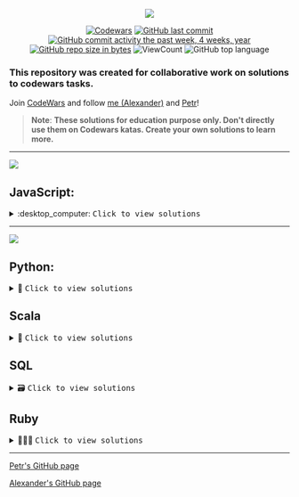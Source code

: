 <div id="badges" align="center">

![](https://w7.pngwing.com/pngs/477/603/png-transparent-codewars-button-icon.png)

[![Codewars](https://img.shields.io/badge/website-Codewars-red)](https://www.codewars.com/) 
[![GitHub last commit](https://img.shields.io/github/last-commit/QuantumFluxx/codewars_solutions.svg)](https://github.com/QuantumFluxx/codewars_solutions) 
[![GitHub commit activity the past week, 4 weeks, year](https://img.shields.io/github/commit-activity/y/QuantumFluxx/codewars_solutions.svg)](https://github.com/QuantumFluxx/codewars_solutions) 
[![GitHub repo size in bytes](https://img.shields.io/github/repo-size/QuantumFluxx/codewars_solutions.svg)](https://github.com/QuantumFluxx/codewars_solutions)
![ViewCount](https://views.whatilearened.today/views/github/QuantumFluxx/codewars_solutions.svg?cache=remove)
![GitHub top language](https://img.shields.io/github/languages/top/QuantumFluxx/codewars_solutions.svg?style=flat)

</div>

### This repository was created for collaborative work on solutions to codewars tasks.

Join [CodeWars](https://www.codewars.com/) and follow [me (Alexander)](https://www.codewars.com/users/QuantumFluxx) and [Petr](https://www.codewars.com/users/PetrMarkin)!


>**Note**:
>**These solutions for education purpose only. Don't directly use them on Codewars katas. Create your own solutions to learn more.**

--------------------

![](https://www.codewars.com/users/PetrMarkin/badges/large)
## JavaScript:

<details>
<summary>:desktop_computer: <kbd>Сlick to view solutions</kbd> </summary>

## 8 kyu katas

* [Beginner Series #1 School Paperwork](https://github.com/QuantumFluxx/codewars_solutions/blob/main/Petr(PetrMarkin)/8%20kyu%20katas/Beginner%20Series%20%231%20School%20Paperwork.md)
* [Can we divide it](https://github.com/QuantumFluxx/codewars_solutions/blob/main/Petr(PetrMarkin)/8%20kyu%20katas/Can%20we%20divide%20it.md)
* [Capitalization and Mutability](https://github.com/QuantumFluxx/codewars_solutions/blob/main/Petr(PetrMarkin)/8%20kyu%20katas/Capitalization%20and%20Mutability.md)
* [Century from year](https://github.com/QuantumFluxx/codewars_solutions/blob/main/Petr(PetrMarkin)/8%20kyu%20katas/Century%20from%20year.md)
* [Convert a Boolean to a String](https://github.com/QuantumFluxx/codewars_solutions/blob/main/Petr(PetrMarkin)/8%20kyu%20katas/Can%20we%20divide%20it.md)
* [Convert a Number to a String!](https://github.com/QuantumFluxx/codewars_solutions/blob/main/Petr(PetrMarkin)/8%20kyu%20katas/Convert%20a%20Number%20to%20a%20String!.md)
* [Convert a String to a Number!](https://github.com/QuantumFluxx/codewars_solutions/blob/main/Petr(PetrMarkin)/8%20kyu%20katas/Convert%20a%20String%20to%20a%20Number!.md)
* [Convert number to reversed array of digits](https://github.com/QuantumFluxx/codewars_solutions/blob/main/Petr(PetrMarkin)/8%20kyu%20katas/Convert%20number%20to%20reversed%20array%20of%20digits.md)
* [Convert to Binary](https://github.com/QuantumFluxx/codewars_solutions/blob/main/Petr(PetrMarkin)/8%20kyu%20katas/Convert%20to%20Binary.md)
* [Counting sheep](https://github.com/QuantumFluxx/codewars_solutions/blob/main/Petr(PetrMarkin)/8%20kyu%20katas/Counting%20sheep.md)
* [DNA to RNA Conversion](https://github.com/QuantumFluxx/codewars_solutions/blob/main/Petr(PetrMarkin)/8%20kyu%20katas/DNA%20to%20RNA%20Conversion.md)
* [Even or Odd](https://github.com/QuantumFluxx/codewars_solutions/blob/main/Petr(PetrMarkin)/8%20kyu%20katas/Even%20or%20Odd.md)
* [Fake Binary](https://github.com/QuantumFluxx/codewars_solutions/blob/main/Petr(PetrMarkin)/8%20kyu%20katas/Fake%20Binary.md)
* [Function 1 - hello world](https://github.com/QuantumFluxx/codewars_solutions/blob/main/Petr(PetrMarkin)/8%20kyu%20katas/Function%201%20-%20hello%20world.md)
* [Grasshopper - Summation](https://github.com/QuantumFluxx/codewars_solutions/blob/main/Petr(PetrMarkin)/8%20kyu%20katas/Grasshopper%20-%20Summation.md)
* [Hex to Decimal](https://github.com/QuantumFluxx/codewars_solutions/blob/main/Petr(PetrMarkin)/8%20kyu%20katas/Hex%20to%20Decimal.md)
* [Merge two sorted arrays into one](https://github.com/QuantumFluxx/codewars_solutions/blob/main/Petr(PetrMarkin)/8%20kyu%20katas/Merge%20two%20sorted%20arrays%20into%20one.md)
* [Multiply](https://github.com/QuantumFluxx/codewars_solutions/blob/main/Petr(PetrMarkin)/8%20kyu%20katas/Multiply.md)
* [Opposite number](https://github.com/QuantumFluxx/codewars_solutions/blob/main/Petr(PetrMarkin)/8%20kyu%20katas/Opposite%20number.md)
* [Remove First and Last Character](https://github.com/QuantumFluxx/codewars_solutions/blob/main/Petr(PetrMarkin)/8%20kyu%20katas/Remove%20First%20and%20Last%20Character.md)
* [Remove String Spaces](https://github.com/QuantumFluxx/codewars_solutions/blob/main/Petr(PetrMarkin)/8%20kyu%20katas/Remove%20String%20Spaces.md)
* [Reversed sequence](https://github.com/QuantumFluxx/codewars_solutions/blob/main/Petr(PetrMarkin)/8%20kyu%20katas/Reversed%20sequence.md)
* [Returning Strings](https://github.com/QuantumFluxx/codewars_solutions/blob/main/Petr(PetrMarkin)/8%20kyu%20katas/Returning%20Strings.md)
* [Simple multiplication](https://github.com/QuantumFluxx/codewars_solutions/blob/main/Petr(PetrMarkin)/8%20kyu%20katas/Simple%20multiplication.md)  
* [String repeat](https://github.com/QuantumFluxx/codewars_solutions/blob/main/Petr(PetrMarkin)/8%20kyu%20katas/String%20repeat.md)
* [Student's Final Grade](https://github.com/QuantumFluxx/codewars_solutions/blob/main/Petr(PetrMarkin)/8%20kyu%20katas/Student's%20Final%20Grade.md)
* [Sum of positive](https://github.com/QuantumFluxx/codewars_solutions/blob/main/Petr(PetrMarkin)/8%20kyu%20katas/Sum%20of%20positive.md)
* [Switch it Up!](https://github.com/QuantumFluxx/codewars_solutions/blob/main/Petr(PetrMarkin)/8%20kyu%20katas/Switch%20it%20Up!.md)
* [Take an Arrow to the knee, Functionally](https://github.com/QuantumFluxx/codewars_solutions/blob/main/Petr(PetrMarkin)/8%20kyu%20katas/Take%20an%20Arrow%20to%20the%20knee%2C%20Functionally.md)
* [Thinkful - Logic Drills Traffic light](https://github.com/QuantumFluxx/codewars_solutions/blob/main/Petr(PetrMarkin)/8%20kyu%20katas/Thinkful%20-%20Logic%20Drills%20Traffic%20light.md)
* [Third Angle of a Triangle](https://github.com/QuantumFluxx/codewars_solutions/blob/main/Petr(PetrMarkin)/8%20kyu%20katas/Third%20Angle%20of%20a%20Triangle.md)
* [Transportation on vacation](https://github.com/QuantumFluxx/codewars_solutions/blob/main/Petr(PetrMarkin)/8%20kyu%20katas/Transportation%20on%20vacation.md)
* [Type of sum](https://github.com/QuantumFluxx/codewars_solutions/blob/main/Petr(PetrMarkin)/8%20kyu%20katas/Type%20of%20sum.md)
* [Will you make it](https://github.com/QuantumFluxx/codewars_solutions/blob/main/Petr(PetrMarkin)/8%20kyu%20katas/Will%20you%20make%20it.md)
* [You Can't Code Under Pressure #1](https://github.com/QuantumFluxx/codewars_solutions/blob/main/Petr(PetrMarkin)/8%20kyu%20katas/You%20Can't%20Code%20Under%20Pressure%20%231.md)
* [You only need one - Beginner](https://github.com/QuantumFluxx/codewars_solutions/blob/main/Petr(PetrMarkin)/8%20kyu%20katas/You%20only%20need%20one%20-%20Beginner.md) 
  
## 7 kyu katas
  
* [16+18=214](https://github.com/QuantumFluxx/codewars_solutions/blob/main/Petr(PetrMarkin)/7%20kyu%20katas/16%2B18%3D214.md)
* [Add property to every object in array](https://github.com/QuantumFluxx/codewars_solutions/blob/main/Petr(PetrMarkin)/7%20kyu%20katas/Add%20property%20to%20every%20object%20in%20array.md)
* [Binary Addition](https://github.com/QuantumFluxx/codewars_solutions/blob/main/Petr(PetrMarkin)/7%20kyu%20katas/Binary%20Addition.md)
* [Colour Association](https://github.com/QuantumFluxx/codewars_solutions/blob/main/Petr(PetrMarkin)/7%20kyu%20katas/Colour%20Association.md)
* [Combine objects](https://github.com/QuantumFluxx/codewars_solutions/blob/main/Petr(PetrMarkin)/7%20kyu%20katas/Combine%20objects.md)
* [Count strings in objects](https://github.com/QuantumFluxx/codewars_solutions/blob/main/Petr(PetrMarkin)/7%20kyu%20katas/Count%20strings%20in%20objects.md)
* [Count the Digit](https://github.com/QuantumFluxx/codewars_solutions/blob/main/Petr(PetrMarkin)/7%20kyu%20katas/Count%20the%20Digit.md)
* [Disemvowel Trolls](https://github.com/QuantumFluxx/codewars_solutions/blob/main/Petr(PetrMarkin)/7%20kyu%20katas/Disemvowel%20Trolls.md)
* [Find the missing element between two arrays](https://github.com/QuantumFluxx/codewars_solutions/blob/main/Petr(PetrMarkin)/7%20kyu%20katas/Find%20the%20missing%20element%20between%20two%20arrays.md)
* [Find the next perfect square!](https://github.com/QuantumFluxx/codewars_solutions/blob/main/Petr(PetrMarkin)/7%20kyu%20katas/Find%20the%20next%20perfect%20square!.md)
* [Get decimal part of the given number](https://github.com/QuantumFluxx/codewars_solutions/blob/main/Petr(PetrMarkin)/7%20kyu%20katas/Get%20decimal%20part%20of%20the%20given%20number.md)
* [Is this a triangle](https://github.com/QuantumFluxx/codewars_solutions/blob/main/Petr(PetrMarkin)/7%20kyu%20katas/Is%20this%20a%20triangle.md)
* [Largest Square Inside A Circle](https://github.com/QuantumFluxx/codewars_solutions/blob/main/Petr(PetrMarkin)/7%20kyu%20katas/Largest%20Square%20Inside%20A%20Circle.md)
* [Maximum Triplet Sum (Array Series #7)](https://github.com/QuantumFluxx/codewars_solutions/blob/main/Petr(PetrMarkin)/7%20kyu%20katas/Maximum%20Triplet%20Sum%20(Array%20Series%20%237).md)
* [Nickname Generator](https://github.com/QuantumFluxx/codewars_solutions/blob/main/Petr(PetrMarkin)/7%20kyu%20katas/Nickname%20Generator.md)
* [Number of Decimal Digits](https://github.com/QuantumFluxx/codewars_solutions/blob/main/Petr(PetrMarkin)/7%20kyu%20katas/Number%20of%20Decimal%20Digits.md)
* [Odd-Even String Sort](https://github.com/QuantumFluxx/codewars_solutions/blob/main/Petr(PetrMarkin)/7%20kyu%20katas/Odd-Even%20String%20Sort.md)
* [Ones and Zeros](https://github.com/QuantumFluxx/codewars_solutions/blob/main/Petr(PetrMarkin)/7%20kyu%20katas/Ones%20and%20Zeros.md)
* [Perimeter sequence](https://github.com/QuantumFluxx/codewars_solutions/blob/main/Petr(PetrMarkin)/7%20kyu%20katas/Perimeter%20sequence.md)
* [Power of two](https://github.com/QuantumFluxx/codewars_solutions/blob/main/Petr(PetrMarkin)/7%20kyu%20katas/Power%20of%20two.md)
* [Shortest Word](https://github.com/QuantumFluxx/codewars_solutions/blob/main/Petr(PetrMarkin)/7%20kyu%20katas/Shortest%20Word.md)
* [Square Every Digit](https://github.com/QuantumFluxx/codewars_solutions/blob/main/Petr(PetrMarkin)/7%20kyu%20katas/Square%20Every%20Digit.md)
* [String Reordering](https://github.com/QuantumFluxx/codewars_solutions/blob/main/Petr(PetrMarkin)/7%20kyu%20katas/String%20Reordering.md)
* [String ends with](https://github.com/QuantumFluxx/codewars_solutions/blob/main/Petr(PetrMarkin)/7%20kyu%20katas/String%20ends%20with.md)
* [Sum of the first nth term of Series](https://github.com/QuantumFluxx/codewars_solutions/blob/main/Petr(PetrMarkin)/7%20kyu%20katas/Sum%20of%20the%20first%20nth%20term%20of%20Series.md)
* [Sum with Arrows](https://github.com/QuantumFluxx/codewars_solutions/blob/main/Petr(PetrMarkin)/7%20kyu%20katas/Sum%20with%20Arrows.md)
* [Unpacking Arguments](https://github.com/QuantumFluxx/codewars_solutions/blob/main/Petr(PetrMarkin)/7%20kyu%20katas/Unpacking%20Arguments.md)
* [Vowel Count](https://github.com/QuantumFluxx/codewars_solutions/blob/main/Petr(PetrMarkin)/7%20kyu%20katas/Vowel%20Count.md)
* [Vowel one](https://github.com/QuantumFluxx/codewars_solutions/blob/main/Petr(PetrMarkin)/7%20kyu%20katas/Vowel%20one.md)
* [Who is the killer](https://github.com/QuantumFluxx/codewars_solutions/blob/main/Petr(PetrMarkin)/7%20kyu%20katas/Who%20is%20the%20killer.md)
* [Whose bicycle](https://github.com/QuantumFluxx/codewars_solutions/blob/main/Petr(PetrMarkin)/7%20kyu%20katas/Whose%20bicycle.md)
* [You're a square!](https://github.com/QuantumFluxx/codewars_solutions/blob/main/Petr(PetrMarkin)/7%20kyu%20katas/You're%20a%20square!.md) 
  
## 6 kyu katas
  
* [Base Conversion](https://github.com/QuantumFluxx/codewars_solutions/blob/main/Petr(PetrMarkin)/6%20kyu%20katas/Base%20Conversion.md)
* [Bingo Card](https://github.com/QuantumFluxx/codewars_solutions/blob/main/Petr(PetrMarkin)/6%20kyu%20katas/Bingo%20Card.md)
* [Bit Counting](https://github.com/QuantumFluxx/codewars_solutions/blob/main/Petr(PetrMarkin)/6%20kyu%20katas/Bit%20Counting.md)
* [Break camelCase](https://github.com/QuantumFluxx/codewars_solutions/blob/main/Petr(PetrMarkin)/6%20kyu%20katas/Break%20camelCase.md)
* [Clocky Mc Clock-Face](https://github.com/QuantumFluxx/codewars_solutions/blob/main/Petr(PetrMarkin)/6%20kyu%20katas/Clocky%20Mc%20Clock-Face.md)
* [Data Reverse](https://github.com/QuantumFluxx/codewars_solutions/blob/main/Petr(PetrMarkin)/6%20kyu%20katas/Data%20Reverse.md)
* [Detect Pangram](https://github.com/QuantumFluxx/codewars_solutions/blob/main/Petr(PetrMarkin)/6%20kyu%20katas/Detect%20Pangram.md)
* [Is a number prime](https://github.com/QuantumFluxx/codewars_solutions/blob/main/Petr(PetrMarkin)/6%20kyu%20katas/Is%20a%20number%20prime.md)
* [Lottery Ticket](https://github.com/QuantumFluxx/codewars_solutions/blob/main/Petr(PetrMarkin)/6%20kyu%20katas/Lottery%20Ticket.md)
* [Unique In Order](https://github.com/QuantumFluxx/codewars_solutions/blob/main/Petr(PetrMarkin)/6%20kyu%20katas/Unique%20In%20Order.md)
* [Break camelCase](https://github.com/QuantumFluxx/codewars_solutions/blob/main/Petr(PetrMarkin)/6%20kyu%20katas/Break%20camelCase.md)
* [WeIrD StRiNg CaSe](https://github.com/QuantumFluxx/codewars_solutions/blob/main/Petr(PetrMarkin)/6%20kyu%20katas/WeIrD%20StRiNg%20CaSe.md)
* [Who likes it](https://github.com/QuantumFluxx/codewars_solutions/blob/main/Petr(PetrMarkin)/6%20kyu%20katas/Who%20likes%20it.md)
* [Your order, please](https://github.com/QuantumFluxx/codewars_solutions/blob/main/Petr(PetrMarkin)/6%20kyu%20katas/Your%20order%2C%20please.md)
  
## 5 kyu katas
  
* [RGB To Hex Conversion](https://github.com/QuantumFluxx/codewars_solutions/blob/main/Petr(PetrMarkin)/5%20kyu%20katas/RGB%20To%20Hex%20Conversion.md)  
  
</details>

------------

![](https://www.codewars.com/users/QuantumFluxx/badges/large)
## Python:

<details>
<summary>🐍 <kbd>Сlick to view solutions</kbd> </summary>

## 8 kyu katas

* [A Needle in the Haystack](https://github.com/QuantumFluxx/codewars_solutions/blob/main/Alexander%20(QuantumFluxx)/Python/8%20kyu%20katas/A%20Needle%20in%20the%20Haystack%20python.py)
* [Abbreviate a Two Word Name](https://github.com/QuantumFluxx/codewars_solutions/blob/main/Alexander%20(QuantumFluxx)/Python/8%20kyu%20katas/Abbreviate%20a%20Two%20Word%20Name%20python.py)
* [Add Length](https://github.com/QuantumFluxx/codewars_solutions/blob/main/Alexander%20(QuantumFluxx)/Python/8%20kyu%20katas/Add%20Length%20python.py)
* [Area or Perimeter](https://github.com/QuantumFluxx/codewars_solutions/blob/main/Alexander%20(QuantumFluxx)/Python/8%20kyu%20katas/Area%20or%20Perimeter%20python.py)
* [Array plus array](https://github.com/QuantumFluxx/codewars_solutions/blob/main/Alexander%20(QuantumFluxx)/Python/8%20kyu%20katas/Array%20plus%20array%20python.py) 
* [Basic Mathematical Operations](https://github.com/QuantumFluxx/codewars_solutions/blob/main/Alexander%20(QuantumFluxx)/Python/8%20kyu%20katas/Basic%20Mathematical%20Operations%20python.py)
* [Basic Training: Add item to an Array](https://github.com/QuantumFluxx/codewars_solutions/blob/main/Alexander%20(QuantumFluxx)/Python/8%20kyu%20katas/Basic%20Training%20Add%20item%20to%20an%20Array%20python.py)
* [Basic variable assignment](https://github.com/QuantumFluxx/codewars_solutions/blob/main/Alexander%20(QuantumFluxx)/Python/8%20kyu%20katas/Basic%20variable%20assignment%20python.py)
* [Beginner - Lost Without a Map](https://github.com/QuantumFluxx/codewars_solutions/blob/main/Alexander%20(QuantumFluxx)/Python/8%20kyu%20katas/Beginner%20-%20Lost%20Without%20a%20Map%20python.py)
* [Beginner - Reduce but Grow](https://github.com/QuantumFluxx/codewars_solutions/blob/main/Alexander%20(QuantumFluxx)/Python/8%20kyu%20katas/Beginner%20-%20Reduce%20but%20Grow%20python.py)
* [Beginner Series #1 School Paperwork](https://github.com/QuantumFluxx/codewars_solutions/blob/main/Alexander%20(QuantumFluxx)/Python/8%20kyu%20katas/Beginner%20Series%20%231%20School%20Paperwork.py)
* [Beginner Series #2 Clock](https://github.com/QuantumFluxx/codewars_solutions/blob/main/Alexander%20(QuantumFluxx)/Python/8%20kyu%20katas/Beginner%20Series%20%232%20Clock.py)
* [Beginner Series #4 Cockroach](https://github.com/QuantumFluxx/codewars_solutions/blob/main/Alexander%20(QuantumFluxx)/Python/8%20kyu%20katas/Beginner%20Series%20%234%20Cockroach%20python.py)
* [Calculate average](https://github.com/QuantumFluxx/codewars_solutions/blob/main/Alexander%20(QuantumFluxx)/Python/8%20kyu%20katas/Calculate%20average%20python.py)
* [Can we divide it?](https://github.com/QuantumFluxx/codewars_solutions/blob/main/Alexander%20(QuantumFluxx)/Python/8%20kyu%20katas/Can%20we%20divide%20it%20python.py)
* [Capitalization and Mutability](https://github.com/QuantumFluxx/codewars_solutions/blob/main/Alexander%20(QuantumFluxx)/Python/8%20kyu%20katas/Capitalization%20and%20Mutability%20python.py)
* [Cat years, Dog years](https://github.com/QuantumFluxx/codewars_solutions/blob/main/Alexander%20(QuantumFluxx)/Python/8%20kyu%20katas/Cat%20years%2C%20Dog%20years%20python.py)
* [Century From Year](https://github.com/QuantumFluxx/codewars_solutions/blob/main/Alexander%20(QuantumFluxx)/Python/8%20kyu%20katas/Century%20From%20Year%20python.py)
* [Chuck Norris VII - True or False (Beginner)](https://github.com/QuantumFluxx/codewars_solutions/blob/main/Alexander%20(QuantumFluxx)/Python/8%20kyu%20katas/Chuck%20Norris%20VII%20-%20True%20or%20False%20(Beginner).py)
* [Closest elevator](https://github.com/QuantumFluxx/codewars_solutions/blob/main/Alexander%20(QuantumFluxx)/Python/8%20kyu%20katas/Closest%20elevator.py)
* [Contamination #1 -String-](https://github.com/QuantumFluxx/codewars_solutions/blob/main/Alexander%20(QuantumFluxx)/Python/8%20kyu%20katas/Contamination%20%231%20-String-%20python.py)
* [Convert a Boolean to a String](https://github.com/QuantumFluxx/codewars_solutions/blob/main/Alexander%20(QuantumFluxx)/Python/8%20kyu%20katas/Convert%20a%20Boolean%20to%20a%20String%20python.py)
* [Convert a Number to a String!](https://github.com/QuantumFluxx/codewars_solutions/blob/main/Alexander%20(QuantumFluxx)/Python/8%20kyu%20katas/Convert%20a%20Number%20to%20a%20String!%20python.py)
* [Convert a String to a Number!](https://github.com/QuantumFluxx/codewars_solutions/blob/main/Alexander%20(QuantumFluxx)/Python/8%20kyu%20katas/Convert%20a%20String%20to%20a%20Number!%20python.py)
* [Convert boolean values to strings 'Yes' or 'No'](https://github.com/QuantumFluxx/codewars_solutions/blob/main/Alexander%20(QuantumFluxx)/Python/8%20kyu%20katas/Convert%20boolean%20values%20to%20strings%20'Yes'%20or%20'No'.py)
* [Convert number to reversed array of digits](https://github.com/QuantumFluxx/codewars_solutions/blob/main/Alexander%20(QuantumFluxx)/Python/8%20kyu%20katas/Convert%20number%20to%20reversed%20array%20of%20digits%20python.py)
* [Convert to Binary](https://github.com/QuantumFluxx/codewars_solutions/blob/main/Alexander%20(QuantumFluxx)/Python/8%20kyu%20katas/Convert%20to%20Binary.py)
* [Count by X](https://github.com/QuantumFluxx/codewars_solutions/blob/main/Alexander%20(QuantumFluxx)/Python/8%20kyu%20katas/Count%20by%20X%20python.py)
* [Counting sheep...](https://github.com/QuantumFluxx/codewars_solutions/blob/main/Alexander%20(QuantumFluxx)/Python/8%20kyu%20katas/Counting%20sheep...python.py)
* [DNA to RNA Conversion](https://github.com/QuantumFluxx/codewars_solutions/blob/main/Alexander%20(QuantumFluxx)/Python/8%20kyu%20katas/DNA%20to%20RNA%20Conversion%20python.py)
* [Difference of Volumes of Cuboids](https://github.com/QuantumFluxx/codewars_solutions/blob/main/Alexander%20(QuantumFluxx)/Python/8%20kyu%20katas/Difference%20of%20Volumes%20of%20Cuboids%20python.py)
* [Do I get a bonus?](https://github.com/QuantumFluxx/codewars_solutions/blob/main/Alexander%20(QuantumFluxx)/Python/8%20kyu%20katas/Do%20I%20get%20a%20bonus.py)
* [Double Char](https://github.com/QuantumFluxx/codewars_solutions/blob/main/Alexander%20(QuantumFluxx)/Python/8%20kyu%20katas/Double%20Char%20python.py)
* [Drink about](https://github.com/QuantumFluxx/codewars_solutions/blob/main/Alexander%20(QuantumFluxx)/Python/8%20kyu%20katas/Drink%20about%20python.py)
* [Even or Odd](https://github.com/QuantumFluxx/codewars_solutions/blob/main/Alexander%20(QuantumFluxx)/Python/8%20kyu%20katas/Even%20or%20Odd%20python.py)
* [Exclusive or (xor) Logical Operator](https://github.com/QuantumFluxx/codewars_solutions/blob/main/Alexander%20(QuantumFluxx)/Python/8%20kyu%20katas/Exclusive%20or%20(xor)%20Logical%20Operator%20python.py)
* [FIXME: Replace all dots](https://github.com/QuantumFluxx/codewars_solutions/blob/main/Alexander%20(QuantumFluxx)/Python/8%20kyu%20katas/FIXME%20Replace%20all%20dots%20python.py)
* [Filling an array (part 1)](https://github.com/QuantumFluxx/codewars_solutions/blob/main/Alexander%20(QuantumFluxx)/Python/8%20kyu%20katas/Filling%20an%20array%20(part%201).py)
* [Find Maximum and Minimum Values of a List](https://github.com/QuantumFluxx/codewars_solutions/blob/main/Alexander%20(QuantumFluxx)/Python/8%20kyu%20katas/Find%20Maximum%20and%20Minimum%20Values%20of%20a%20List%20python.py)
* [Find Multiples of a Number](https://github.com/QuantumFluxx/codewars_solutions/blob/main/Alexander%20(QuantumFluxx)/Python/8%20kyu%20katas/Find%20Multiples%20of%20a%20Number%20python.py)
* [Find the Difference in Age between Oldest and Youngest Family Members](https://github.com/QuantumFluxx/codewars_solutions/blob/main/Alexander%20(QuantumFluxx)/Python/8%20kyu%20katas/Find%20the%20Difference%20in%20Age%20between%20Oldest%20and%20Youngest%20Family%20Members%20python.py)
* [Find the smallest integer in the array](https://github.com/QuantumFluxx/codewars_solutions/blob/main/Alexander%20(QuantumFluxx)/Python/8%20kyu%20katas/Find%20the%20smallest%20integer%20in%20the%20array%20python.py)
* [Fix your code before the garden dies!](https://github.com/QuantumFluxx/codewars_solutions/blob/main/Alexander%20(QuantumFluxx)/Python/8%20kyu%20katas/Fix%20your%20code%20before%20the%20garden%20dies!%20python.py)
* [Function 1 - hello world](https://github.com/QuantumFluxx/codewars_solutions/blob/main/Alexander%20(QuantumFluxx)/Python/8%20kyu%20katas/Function%201%20-%20hello%20world%20python.py)
* [Function 2 - squaring an argument](https://github.com/QuantumFluxx/codewars_solutions/blob/main/Alexander%20(QuantumFluxx)/Python/8%20kyu%20katas/Function%202%20-%20squaring%20an%20argument%20python.py)
* [Function 3 - multiplying two numbers](https://github.com/QuantumFluxx/codewars_solutions/blob/main/Alexander%20(QuantumFluxx)/Python/8%20kyu%20katas/Function%203%20-%20multiplying%20two%20numbers%20python.py)
* [Generate range of integers](https://github.com/QuantumFluxx/codewars_solutions/blob/main/Alexander%20(QuantumFluxx)/Python/8%20kyu%20katas/Generate%20range%20of%20integers%20python.py)
* [Get the mean of an array](https://github.com/QuantumFluxx/codewars_solutions/blob/main/Alexander%20(QuantumFluxx)/Python/8%20kyu%20katas/Get%20the%20mean%20of%20an%20array%20python.py)
* [Grasshopper - Basic Function Fixer](https://github.com/QuantumFluxx/codewars_solutions/blob/main/Alexander%20(QuantumFluxx)/Python/8%20kyu%20katas/Grasshopper%20-%20Basic%20Function%20Fixer%20python.py)
* [Grasshopper - Check for factor](https://github.com/QuantumFluxx/codewars_solutions/blob/main/Alexander%20(QuantumFluxx)/Python/8%20kyu%20katas/Grasshopper%20-%20Check%20for%20factor%20python.py)
* [Grasshopper - Combine strings](https://github.com/QuantumFluxx/codewars_solutions/blob/main/Alexander%20(QuantumFluxx)/Python/8%20kyu%20katas/Grasshopper%20-%20Combine%20strings%20python.py)
* [Grasshopper - Debug sayHello](https://github.com/QuantumFluxx/codewars_solutions/blob/main/Alexander%20(QuantumFluxx)/Python/8%20kyu%20katas/Grasshopper%20-%20Debug%20sayHello%20python.py)
* [Grasshopper - Function syntax debugging](https://github.com/QuantumFluxx/codewars_solutions/blob/main/Alexander%20(QuantumFluxx)/Python/8%20kyu%20katas/Grasshopper%20-%20Function%20syntax%20debugging%20python.py)
* [Grasshopper - Grade book](https://github.com/QuantumFluxx/codewars_solutions/blob/main/Alexander%20(QuantumFluxx)/Python/8%20kyu%20katas/Grasshopper%20-%20Grade%20book%20python.py)
* [Grasshopper - If/else syntax debug](https://github.com/QuantumFluxx/codewars_solutions/blob/main/Alexander%20(QuantumFluxx)/Python/8%20kyu%20katas/Grasshopper%20-%20If%20else%20syntax%20debug%20python.py)
* [Grasshopper - Messi Goals](https://github.com/QuantumFluxx/codewars_solutions/blob/main/Alexander%20(QuantumFluxx)/Python/8%20kyu%20katas/Grasshopper%20-%20Messi%20Goals.py)
* [Grasshopper - Messi goals function](https://github.com/QuantumFluxx/codewars_solutions/blob/main/Alexander%20(QuantumFluxx)/Python/8%20kyu%20katas/Grasshopper%20-%20Messi%20goals%20function%20python.py)
* [Grasshopper - Personalized Message](https://github.com/QuantumFluxx/codewars_solutions/blob/main/Alexander%20(QuantumFluxx)/Python/8%20kyu%20katas/Grasshopper%20-%20Personalized%20Message%20python.py)
* [Grasshopper - Summation](https://github.com/QuantumFluxx/codewars_solutions/blob/main/Alexander%20(QuantumFluxx)/Python/8%20kyu%20katas/Grasshopper%20-%20Summation%20python.py)
* [Grasshopper - Terminal game combat function](https://github.com/QuantumFluxx/codewars_solutions/blob/main/Alexander%20(QuantumFluxx)/Python/8%20kyu%20katas/Grasshopper%20-%20Terminal%20game%20combat%20function%20python.py)
* [Grasshopper - Terminal game move function](https://github.com/QuantumFluxx/codewars_solutions/blob/main/Alexander%20(QuantumFluxx)/Python/8%20kyu%20katas/Grasshopper%20-%20Terminal%20game%20move%20function%20python.py)
* [Grasshopper - Variable Assignment Debug](https://github.com/QuantumFluxx/codewars_solutions/blob/main/Alexander%20(QuantumFluxx)/Python/8%20kyu%20katas/Grasshopper%20-%20Variable%20Assignment%20Debug%20python.py)
* [Gravity Flip](https://github.com/QuantumFluxx/codewars_solutions/blob/main/Alexander%20(QuantumFluxx)/Python/8%20kyu%20katas/Gravity%20Flip.py)
* [Hello, Name or World!](https://github.com/QuantumFluxx/codewars_solutions/blob/main/Alexander%20(QuantumFluxx)/Python/8%20kyu%20katas/Hello%2C%20Name%20or%20World!%20python.py)
* [How good are you really?](https://github.com/QuantumFluxx/codewars_solutions/blob/main/Alexander%20(QuantumFluxx)/Python/8%20kyu%20katas/How%20good%20are%20you%20really%20python.py)
* [Invert values](https://github.com/QuantumFluxx/codewars_solutions/blob/main/Alexander%20(QuantumFluxx)/Python/8%20kyu%20katas/Invert%20values%20python.py)
* [Is he gonna survive?](https://github.com/QuantumFluxx/codewars_solutions/blob/main/Alexander%20(QuantumFluxx)/Python/8%20kyu%20katas/Is%20he%20gonna%20survive%20python.py)
* [Is it a palindrom?](https://github.com/QuantumFluxx/codewars_solutions/blob/main/Alexander%20(QuantumFluxx)/Python/8%20kyu%20katas/Is%20it%20a%20palindrome%20python.py)
* [Is it even?](https://github.com/QuantumFluxx/codewars_solutions/blob/main/Alexander%20(QuantumFluxx)/Python/8%20kyu%20katas/Is%20it%20even%20python.py)
* [Is n divisible by x and y?](https://github.com/QuantumFluxx/codewars_solutions/blob/main/Alexander%20(QuantumFluxx)/Python/8%20kyu%20katas/Is%20n%20divisible%20by%20x%20and%20y%20python.py)
* [Is this my tail?](https://github.com/QuantumFluxx/codewars_solutions/blob/main/Alexander%20(QuantumFluxx)/Python/8%20kyu%20katas/Is%20this%20my%20tail%20python.py)
* [Jenny's secret message](https://github.com/QuantumFluxx/codewars_solutions/blob/main/Alexander%20(QuantumFluxx)/Python/8%20kyu%20katas/Jenny's%20secret%20message%20python.py)
* [L1: Set Alarm](https://github.com/QuantumFluxx/codewars_solutions/blob/main/Alexander%20(QuantumFluxx)/Python/8%20kyu%20katas/L1%20Set%20Alarm%20copies.py)
* [MakeUpperCase](https://github.com/QuantumFluxx/codewars_solutions/blob/main/Alexander%20(QuantumFluxx)/Python/8%20kyu%20katas/MakeUpperCase%20python.py)
* [Man in the west](https://github.com/QuantumFluxx/codewars_solutions/blob/main/Alexander%20(QuantumFluxx)/Python/8%20kyu%20katas/Man%20in%20the%20west.py)
* [Merge two sorted arrays into one](https://github.com/QuantumFluxx/codewars_solutions/blob/main/Alexander%20(QuantumFluxx)/Python/8%20kyu%20katas/Merge%20two%20sorted%20arrays%20into%20one%20python.py)
* [Multiply the number](https://github.com/QuantumFluxx/codewars_solutions/blob/main/Alexander%20(QuantumFluxx)/Python/8%20kyu%20katas/Multiply%20the%20number%20python.py)
* [Multiply](https://github.com/QuantumFluxx/codewars_solutions/blob/main/Alexander%20(QuantumFluxx)/Python/8%20kyu%20katas/Multiply%20python.py)
* [My head is at the wrong end!](https://github.com/QuantumFluxx/codewars_solutions/blob/main/Alexander%20(QuantumFluxx)/Python/8%20kyu%20katas/My%20head%20is%20at%20the%20wrong%20end!%20python.py)
* [Name Shuffler](https://github.com/QuantumFluxx/codewars_solutions/blob/main/Alexander%20(QuantumFluxx)/Python/8%20kyu%20katas/Name%20Shuffler%20python.py)
* [Name on billboard](https://github.com/QuantumFluxx/codewars_solutions/blob/main/Alexander%20(QuantumFluxx)/Python/8%20kyu%20katas/Name%20on%20billboard%20python.py)
* [Online RPG player to qualifying stage](https://github.com/QuantumFluxx/codewars_solutions/blob/main/Alexander%20(QuantumFluxx)/Python/8%20kyu%20katas/Online%20RPG%20player%20to%20qualifying%20stage%20python.py)
* [Opposite number](https://github.com/QuantumFluxx/codewars_solutions/blob/main/Alexander%20(QuantumFluxx)/Python/8%20kyu%20katas/Opposite%20number%20python.py)
* [Palindrome Strings](https://github.com/QuantumFluxx/codewars_solutions/blob/main/Alexander%20(QuantumFluxx)/Python/8%20kyu%20katas/Palindrome%20Strings%20python.py)
* [Pythagorean Triple](https://github.com/QuantumFluxx/codewars_solutions/blob/main/Alexander%20(QuantumFluxx)/Python/8%20kyu%20katas/Pythagorean%20Triple.py)
* [Quarter of the year](https://github.com/QuantumFluxx/codewars_solutions/blob/main/Alexander%20(QuantumFluxx)/Python/8%20kyu%20katas/Quarter%20of%20the%20year%20python.py)
* [Regexp Basics - is it a digit?](https://github.com/QuantumFluxx/codewars_solutions/blob/main/Alexander%20(QuantumFluxx)/Python/8%20kyu%20katas/Regexp%20Basics%20-%20is%20it%20a%20digit%20python.py)
* [Remove First and Last Character](https://github.com/QuantumFluxx/codewars_solutions/blob/main/Alexander%20(QuantumFluxx)/Python/8%20kyu%20katas/Remove%20First%20and%20Last%20Character%20python.py)
* [Remove String Spaces](https://github.com/QuantumFluxx/codewars_solutions/blob/main/Alexander%20(QuantumFluxx)/Python/8%20kyu%20katas/Remove%20String%20Spaces%20python.py)
* [Return Negative](https://github.com/QuantumFluxx/codewars_solutions/blob/main/Alexander%20(QuantumFluxx)/Python/8%20kyu%20katas/Return%20Negative%20python.py)
* [Return the day](https://github.com/QuantumFluxx/codewars_solutions/blob/main/Alexander%20(QuantumFluxx)/Python/8%20kyu%20katas/Return%20the%20day.py)
* [Return to Sanity](https://github.com/QuantumFluxx/codewars_solutions/blob/main/Alexander%20(QuantumFluxx)/Python/8%20kyu%20katas/Return%20to%20Sanity%20python.py)
* [Returning Strings](https://github.com/QuantumFluxx/codewars_solutions/blob/main/Alexander%20(QuantumFluxx)/Python/8%20kyu%20katas/Returning%20Strings%20python.py)
* [Reverse List Order](https://github.com/QuantumFluxx/codewars_solutions/blob/main/Alexander%20(QuantumFluxx)/Python/8%20kyu%20katas/Reverse%20List%20Order%20python.py)
* [Reversed Strings](https://github.com/QuantumFluxx/codewars_solutions/blob/main/Alexander%20(QuantumFluxx)/Python/8%20kyu%20katas/Reversed%20Strings%20python.py)
* [Reversed Words](https://github.com/QuantumFluxx/codewars_solutions/blob/main/Alexander%20(QuantumFluxx)/Python/8%20kyu%20katas/Reversed%20Words%20python.py)
* [Reversed sequence](https://github.com/QuantumFluxx/codewars_solutions/blob/main/Alexander%20(QuantumFluxx)/Python/8%20kyu%20katas/Reversed%20sequence%20python.py)
* [Short Long Short](https://github.com/QuantumFluxx/codewars_solutions/blob/main/Alexander%20(QuantumFluxx)/Python/8%20kyu%20katas/Short%20Long%20Short%20python.py)
* [Simple multiplication](https://github.com/QuantumFluxx/codewars_solutions/blob/main/Alexander%20(QuantumFluxx)/Python/8%20kyu%20katas/Simple%20multiplication%20python.py)
* [Simple validation of a username with regex](https://github.com/QuantumFluxx/codewars_solutions/blob/main/Alexander%20(QuantumFluxx)/Python/8%20kyu%20katas/Simple%20validation%20of%20a%20username%20with%20regex%20python.py)
* [Sort and Star](https://github.com/QuantumFluxx/codewars_solutions/blob/main/Alexander%20(QuantumFluxx)/Python/8%20kyu%20katas/Sort%20and%20Star.py)
* [Square(n)Sum](https://github.com/QuantumFluxx/codewars_solutions/blob/main/Alexander%20(QuantumFluxx)/Python/8%20kyu%20katas/Square(n)%20Sum%20python.py)
* [String Templates - Bug Fixing #5](https://github.com/QuantumFluxx/codewars_solutions/blob/main/Alexander%20(QuantumFluxx)/Python/8%20kyu%20katas/String%20Templates%20-%20Bug%20Fixing%20%235%20python.py)
* [String repeat](https://github.com/QuantumFluxx/codewars_solutions/blob/main/Alexander%20(QuantumFluxx)/Python/8%20kyu%20katas/String%20repeat%20python.py)
* [Sum Arrays](https://github.com/QuantumFluxx/codewars_solutions/blob/main/Alexander%20(QuantumFluxx)/Python/8%20kyu%20katas/Sum%20Arrays%20python.py)
* [Sum Mixed Array](https://github.com/QuantumFluxx/codewars_solutions/blob/main/Alexander%20(QuantumFluxx)/Python/8%20kyu%20katas/Sum%20Mixed%20Array.py)
* [Sum of positive](https://github.com/QuantumFluxx/codewars_solutions/blob/main/Alexander%20(QuantumFluxx)/Python/8%20kyu%20katas/Sum%20of%20positive%20python.py)
* [Switch it Up!](https://github.com/QuantumFluxx/codewars_solutions/blob/main/Alexander%20(QuantumFluxx)/Python/8%20kyu%20katas/Switch%20it%20Up!%20python.py)
* [Take the Derivative](https://github.com/QuantumFluxx/codewars_solutions/blob/main/Alexander%20(QuantumFluxx)/Python/8%20kyu%20katas/Take%20the%20Derivative.py)
* [The 'if' function](https://github.com/QuantumFluxx/codewars_solutions/blob/main/Alexander%20(QuantumFluxx)/Python/8%20kyu%20katas/The%20'if'%20function%20python.py)
* [The falling speed of petals](https://github.com/QuantumFluxx/codewars_solutions/blob/main/Alexander%20(QuantumFluxx)/Python/8%20kyu%20katas/The%20falling%20speed%20of%20petals%20python.py)
* [Third Angle of a Triangle](https://github.com/QuantumFluxx/codewars_solutions/blob/main/Alexander%20(QuantumFluxx)/Python/8%20kyu%20katas/Third%20Angle%20of%20a%20Triangle%20python.py)
* [This is a sadly story #1 Are they opposite?](https://github.com/QuantumFluxx/codewars_solutions/blob/main/Alexander%20(QuantumFluxx)/Python/8%20kyu%20katas/This%20is%20a%20sadly%20story%20%231%20Are%20they%20opposite%20python.py)
* [Total amount of points](https://github.com/QuantumFluxx/codewars_solutions/blob/main/Alexander%20(QuantumFluxx)/Python/8%20kyu%20katas/Total%20amount%20of%20points%20python.py)
* [Total pressure calculation](https://github.com/QuantumFluxx/codewars_solutions/blob/main/Alexander%20(QuantumFluxx)/Python/8%20kyu%20katas/Total%20pressure%20calculation.py)
* [Transportation on vacation](https://github.com/QuantumFluxx/codewars_solutions/blob/main/Alexander%20(QuantumFluxx)/Python/8%20kyu%20katas/Transportation%20on%20vacation%20python.py)
* [USD => CNY](https://github.com/QuantumFluxx/codewars_solutions/blob/main/Alexander%20(QuantumFluxx)/Python/8%20kyu%20katas/USD%20-%20CNY.py)
* [Unfinished Loop - Bug Fixing #1](https://github.com/QuantumFluxx/codewars_solutions/blob/main/Alexander%20(QuantumFluxx)/Python/8%20kyu%20katas/Unfinished%20Loop%20-%20Bug%20Fixing%20%231%20python.py)
* [Volume of a Cuboid](https://github.com/QuantumFluxx/codewars_solutions/blob/main/Alexander%20(QuantumFluxx)/Python/8%20kyu%20katas/Volume%20of%20a%20Cuboid%20python.py)
* [Welcome to the City](https://github.com/QuantumFluxx/codewars_solutions/blob/main/Alexander%20(QuantumFluxx)/Python/8%20kyu%20katas/Welcome%20to%20the%20City%20python.py)
* [What is between?](https://github.com/QuantumFluxx/codewars_solutions/blob/main/Alexander%20(QuantumFluxx)/Python/8%20kyu%20katas/What%20is%20between%20python.py)
* [Will there be enough space?](https://github.com/QuantumFluxx/codewars_solutions/blob/main/Alexander%20(QuantumFluxx)/Python/8%20kyu%20katas/Will%20there%20be%20enough%20space%20python.py)
* [Will you make it?](https://github.com/QuantumFluxx/codewars_solutions/blob/main/Alexander%20(QuantumFluxx)/Python/8%20kyu%20katas/Will%20you%20make%20it%20python.py)
* [You Can't Code Under Pressure #1](https://github.com/QuantumFluxx/codewars_solutions/blob/main/Alexander%20(QuantumFluxx)/Python/8%20kyu%20katas/You%20Can't%20Code%20Under%20Pressure%20%231%20python.py)
* [altERnaTIng cAsE = ALTerNAtiNG CaSe](https://github.com/QuantumFluxx/codewars_solutions/blob/main/Alexander%20(QuantumFluxx)/Python/8%20kyu%20katas/altERnaTIng%20cAsE%20%3D%20ALTerNAtiNG%20CaSe%20python.py)
* [easy logs](https://github.com/QuantumFluxx/codewars_solutions/blob/main/Alexander%20(QuantumFluxx)/Python/8%20kyu%20katas/easy%20logs.py)

## 7 kyu katas

* [16+18=214](https://github.com/QuantumFluxx/codewars_solutions/blob/main/Alexander%20(QuantumFluxx)/Python/7%20kyu%20katas/16%2B18%3D214%20python.py)
* [Anagram Detection](https://github.com/QuantumFluxx/codewars_solutions/blob/main/Alexander%20(QuantumFluxx)/Python/7%20kyu%20katas/Anagram%20Detection%20python.py)
* [Are the numbers in order?](https://github.com/QuantumFluxx/codewars_solutions/blob/main/Alexander%20(QuantumFluxx)/Python/7%20kyu%20katas/Are%20the%20numbers%20in%20order%20python.py)
* [Breaking chocolate problem](https://github.com/QuantumFluxx/codewars_solutions/blob/main/Alexander%20(QuantumFluxx)/Python/7%20kyu%20katas/Breaking%20chocolate%20problem%20python.py)
* [Bumps in the Road](https://github.com/QuantumFluxx/codewars_solutions/blob/main/Alexander%20(QuantumFluxx)/Python/7%20kyu%20katas/Bumps%20in%20the%20Road.py)
* [Calculate Meal Total](https://github.com/QuantumFluxx/codewars_solutions/blob/main/Alexander%20(QuantumFluxx)/Python/7%20kyu%20katas/Calculate%20Meal%20Total%20python.py)
* [Complementary DNA](https://github.com/QuantumFluxx/codewars_solutions/blob/main/Alexander%20(QuantumFluxx)/Python/7%20kyu%20katas/Complementary%20DNA.py)
* [Count the divisors of a number](https://github.com/QuantumFluxx/codewars_solutions/blob/main/Alexander%20(QuantumFluxx)/Python/7%20kyu%20katas/Count%20the%20divisors%20of%20a%20number%20python.py)
* [Credit Card Mask](https://github.com/QuantumFluxx/codewars_solutions/blob/main/Alexander%20(QuantumFluxx)/Python/7%20kyu%20katas/Credit%20Card%20Mask%20python.py)
* [Descending Order](https://github.com/QuantumFluxx/codewars_solutions/blob/main/Alexander%20(QuantumFluxx)/Python/7%20kyu%20katas/Descending%20Order%20python.py)
* [Disemvowel Trolls](https://github.com/QuantumFluxx/codewars_solutions/blob/main/Alexander%20(QuantumFluxx)/Python/7%20kyu%20katas/Disemvowel%20Trolls.py)
* [Exes and Ohs](https://github.com/QuantumFluxx/codewars_solutions/blob/main/Alexander%20(QuantumFluxx)/Python/7%20kyu%20katas/Exes%20and%20Ohs%20python.py)
* [Fibonacci](https://github.com/QuantumFluxx/codewars_solutions/blob/main/Alexander%20(QuantumFluxx)/Python/7%20kyu%20katas/Fibonacci%20python.py)
* [Friend or Foe](https://github.com/QuantumFluxx/codewars_solutions/blob/main/Alexander%20(QuantumFluxx)/Python/7%20kyu%20katas/Friend%20or%20Foe%20python.py)
* [Get the Middle Character](https://github.com/QuantumFluxx/codewars_solutions/blob/main/Alexander%20(QuantumFluxx)/Python/7%20kyu%20katas/Get%20the%20Middle%20Character.py)
* [Ghostbusters (whitespace removal)](https://github.com/QuantumFluxx/codewars_solutions/blob/main/Alexander%20(QuantumFluxx)/Python/7%20kyu%20katas/Ghostbusters%20(whitespace%20removal).py)
* [Highest and Lowest](https://github.com/QuantumFluxx/codewars_solutions/blob/main/Alexander%20(QuantumFluxx)/Python/7%20kyu%20katas/Highest%20and%20Lowest%20python.py)
* [Is It Negative Zero (-0)?](https://github.com/QuantumFluxx/codewars_solutions/blob/main/Alexander%20(QuantumFluxx)/Python/7%20kyu%20katas/Is%20It%20Negative%20Zero%20(-0)%20python.py)
* [Is this a triangle?](https://github.com/QuantumFluxx/codewars_solutions/blob/main/Alexander%20(QuantumFluxx)/Python/7%20kyu%20katas/Is%20this%20a%20triangle%20python.py)
* [Isograms](https://github.com/QuantumFluxx/codewars_solutions/blob/main/Alexander%20(QuantumFluxx)/Python/7%20kyu%20katas/Isograms)
* [Jaden Casing Strings](https://github.com/QuantumFluxx/codewars_solutions/blob/main/Alexander%20(QuantumFluxx)/Python/7%20kyu%20katas/Jaden%20Casing%20Strings%20python.py)
* [Make a function that does arithmetic!](https://github.com/QuantumFluxx/codewars_solutions/blob/main/Alexander%20(QuantumFluxx)/Python/7%20kyu%20katas/Make%20a%20function%20that%20does%20arithmetic!.py)
* [Multiply Word in String](https://github.com/QuantumFluxx/codewars_solutions/blob/main/Alexander%20(QuantumFluxx)/Python/7%20kyu%20katas/Multiply%20Word%20in%20String.py)
* [Mumbling](https://github.com/QuantumFluxx/codewars_solutions/blob/main/Alexander%20(QuantumFluxx)/Python/7%20kyu%20katas/Mumbling%20python.py)
* [No Loops 1 - Small enough](https://github.com/QuantumFluxx/codewars_solutions/blob/main/Alexander%20(QuantumFluxx)/Python/7%20kyu%20katas/No%20Loops%201%20-%20Small%20enough%20python.py)
* [Number of Decimal Digits](https://github.com/QuantumFluxx/codewars_solutions/blob/main/Alexander%20(QuantumFluxx)/Python/7%20kyu%20katas/Number%20of%20Decimal%20Digits.py)
* [Number of People in the Bus](https://github.com/QuantumFluxx/codewars_solutions/blob/main/Alexander%20(QuantumFluxx)/Python/7%20kyu%20katas/Number%20of%20People%20in%20the%20Bus%20python.py)
* [Odd or Even](https://github.com/QuantumFluxx/codewars_solutions/blob/main/Alexander%20(QuantumFluxx)/Python/7%20kyu%20katas/Odd%20or%20Even.py)
* [Predict your age!](https://github.com/QuantumFluxx/codewars_solutions/blob/main/Alexander%20(QuantumFluxx)/Python/7%20kyu%20katas/Predict%20your%20age!%20python.py)
* [Reverse Words](https://github.com/QuantumFluxx/codewars_solutions/blob/main/Alexander%20(QuantumFluxx)/Python/7%20kyu%20katas/Reverse%20Words%20python.py)
* [Reverse list](https://github.com/QuantumFluxx/codewars_solutions/blob/main/Alexander%20(QuantumFluxx)/Python/7%20kyu%20katas/Reverse%20list.py)
* [Shortest Word](https://github.com/QuantumFluxx/codewars_solutions/blob/main/Alexander%20(QuantumFluxx)/Python/7%20kyu%20katas/Shortest%20Word%20python.py)
* [Simple Fun #176 Reverse Letter](https://github.com/QuantumFluxx/codewars_solutions/blob/main/Alexander%20(QuantumFluxx)/Python/7%20kyu%20katas/Simple%20Fun%20%23176%20Reverse%20Letter.py)
* [Simple Fun #20 First Reverse Try](https://github.com/QuantumFluxx/codewars_solutions/blob/main/Alexander%20(QuantumFluxx)/Python/7%20kyu%20katas/Simple%20Fun%20%2320%20First%20Reverse%20Try.py)
* [Small enough - Beginner](https://github.com/QuantumFluxx/codewars_solutions/blob/main/Alexander%20(QuantumFluxx)/Python/7%20kyu%20katas/Small%20enough%20-%20Beginner%20python.py)
* [Sort Numbers](https://github.com/QuantumFluxx/codewars_solutions/blob/main/Alexander%20(QuantumFluxx)/Python/7%20kyu%20katas/Sort%20Numbers.py)
* [Sort arrays - 1](https://github.com/QuantumFluxx/codewars_solutions/blob/main/Alexander%20(QuantumFluxx)/Python/7%20kyu%20katas/Sort%20arrays%20-%201%20python.py)
* [Sorted? yes? no? how?](https://github.com/QuantumFluxx/codewars_solutions/blob/main/Alexander%20(QuantumFluxx)/Python/7%20kyu%20katas/Sorted%20yes%20no%20how.py)
* [Square Every Digit](https://github.com/QuantumFluxx/codewars_solutions/blob/main/Alexander%20(QuantumFluxx)/Python/7%20kyu%20katas/Square%20Every%20Digit.py)
* [String ends with](https://github.com/QuantumFluxx/codewars_solutions/blob/main/Alexander%20(QuantumFluxx)/Python/7%20kyu%20katas/String%20ends%20with)
* [Strings starts with](https://github.com/QuantumFluxx/codewars_solutions/blob/main/Alexander%20(QuantumFluxx)/Python/7%20kyu%20katas/Strings%20starts%20with.py)
* [Sum it continuously](https://github.com/QuantumFluxx/codewars_solutions/blob/main/Alexander%20(QuantumFluxx)/Python/7%20kyu%20katas/Sum%20it%20continuously%20python.py)
* [Sum of Minimums!](https://github.com/QuantumFluxx/codewars_solutions/blob/main/Alexander%20(QuantumFluxx)/Python/7%20kyu%20katas/Sum%20of%20Minimums!%20python.py)
* [Sum of a sequence](https://github.com/QuantumFluxx/codewars_solutions/blob/main/Alexander%20(QuantumFluxx)/Python/7%20kyu%20katas/Sum%20of%20a%20sequence.py)
* [Sum of angles](https://github.com/QuantumFluxx/codewars_solutions/blob/main/Alexander%20(QuantumFluxx)/Python/7%20kyu%20katas/Sum%20of%20angles.py)
* [Sum of two lowest positive integers](https://github.com/QuantumFluxx/codewars_solutions/blob/main/Alexander%20(QuantumFluxx)/Python/7%20kyu%20katas/Sum%20of%20two%20lowest%20positive%20integers.py)
* [Two to One](https://github.com/QuantumFluxx/codewars_solutions/blob/main/Alexander%20(QuantumFluxx)/Python/7%20kyu%20katas/Two%20to%20One.py)
* [V A P O R C O D E](https://github.com/QuantumFluxx/codewars_solutions/blob/main/Alexander%20(QuantumFluxx)/Python/7%20kyu%20katas/V%20A%20P%20O%20R%20C%20O%20D%20E.py)
* [Words to sentence](https://github.com/QuantumFluxx/codewars_solutions/blob/main/Alexander%20(QuantumFluxx)/Python/7%20kyu%20katas/Words%20to%20sentence%20python.py)
* [You're a square!](https://github.com/QuantumFluxx/codewars_solutions/blob/main/Alexander%20(QuantumFluxx)/Python/7%20kyu%20katas/You're%20a%20square!.py)
  
## 6 kyu katas

* [Are they the 'same'?](https://github.com/QuantumFluxx/codewars_solutions/blob/main/Alexander%20(QuantumFluxx)/Python/6%20kyu%20katas/Are%20they%20the%20'same'.py)
* [Array diff](https://github.com/QuantumFluxx/codewars_solutions/blob/main/Alexander%20(QuantumFluxx)/Python/6%20kyu%20katas/Array%20diff.py)
* [Bit Counting](https://github.com/QuantumFluxx/codewars_solutions/blob/main/Alexander%20(QuantumFluxx)/Python/6%20kyu%20katas/Bit%20Counting.py)
* [Counting Duplicates](https://github.com/QuantumFluxx/codewars_solutions/blob/main/Alexander%20(QuantumFluxx)/Python/6%20kyu%20katas/Counting%20Duplicates.py)
* [Create Phone Number](https://github.com/QuantumFluxx/codewars_solutions/blob/main/Alexander%20(QuantumFluxx)/Python/6%20kyu%20katas/Create%20Phone%20Number.py)
* [Decode the Morse code](https://github.com/QuantumFluxx/codewars_solutions/blob/main/Alexander%20(QuantumFluxx)/Python/6%20kyu%20katas/Decode%20the%20Morse%20code.py)
* [Detect Pangram](https://github.com/QuantumFluxx/codewars_solutions/blob/main/Alexander%20(QuantumFluxx)/Python/6%20kyu%20katas/Detect%20Pangram.py)
* [Find X](https://github.com/QuantumFluxx/codewars_solutions/blob/main/Alexander%20(QuantumFluxx)/Python/6%20kyu%20katas/Find%20X.py)
* [Mexican Wave](https://github.com/QuantumFluxx/codewars_solutions/blob/main/Alexander%20(QuantumFluxx)/Python/6%20kyu%20katas/Mexican%20Wave.py)
* [Replace With Alphabet Position](https://github.com/QuantumFluxx/codewars_solutions/blob/main/Alexander%20(QuantumFluxx)/Python/6%20kyu%20katas/Replace%20With%20Alphabet%20Position.py)
* [Stop gninnipS My sdroW!](https://github.com/QuantumFluxx/codewars_solutions/blob/main/Alexander%20(QuantumFluxx)/Python/6%20kyu%20katas/Stop%20gninnipS%20My%20sdroW!.py)
* [The Supermarket Queue](https://github.com/QuantumFluxx/codewars_solutions/blob/main/Alexander%20(QuantumFluxx)/Python/6%20kyu%20katas/The%20Supermarket%20Queue.py)
* [Tribonacci Sequence](https://github.com/QuantumFluxx/codewars_solutions/blob/main/Alexander%20(QuantumFluxx)/Python/6%20kyu%20katas/Tribonacci%20Sequence.py)
* [Unique In Order](https://github.com/QuantumFluxx/codewars_solutions/blob/main/Alexander%20(QuantumFluxx)/Python/6%20kyu%20katas/Unique%20In%20Order.py)
* [WeIrD StRiNg CaSe](https://github.com/QuantumFluxx/codewars_solutions/blob/main/Alexander%20(QuantumFluxx)/Python/6%20kyu%20katas/WeIrD%20StRiNg%20CaSe.py)
* [Who likes it?](https://github.com/QuantumFluxx/codewars_solutions/blob/main/Alexander%20(QuantumFluxx)/Python/6%20kyu%20katas/Who%20likes%20it.py)
* [Write Number in Expanded Form](https://github.com/QuantumFluxx/codewars_solutions/blob/main/Alexander%20(QuantumFluxx)/Python/6%20kyu%20katas/Write%20Number%20in%20Expanded%20Form.py)
* [Your order, please](https://github.com/QuantumFluxx/codewars_solutions/blob/main/Alexander%20(QuantumFluxx)/Python/6%20kyu%20katas/Your%20order%2C%20please.py)

## 5 kyu katas

* [Greed is Good](https://github.com/QuantumFluxx/codewars_solutions/blob/main/Alexander%20(QuantumFluxx)/Python/5%20kyu%20katas/Greed%20is%20Good.py)
* [Last digit of a large number](https://github.com/QuantumFluxx/codewars_solutions/blob/main/Alexander%20(QuantumFluxx)/Python/5%20kyu%20katas/Last%20digit%20of%20a%20large%20number.py)
* [Moving Zeros To The End](https://github.com/QuantumFluxx/codewars_solutions/blob/main/Alexander%20(QuantumFluxx)/Python/5%20kyu%20katas/Moving%20Zeros%20To%20The%20End.py)
* [Not very secure](https://github.com/QuantumFluxx/codewars_solutions/blob/main/Alexander%20(QuantumFluxx)/Python/5%20kyu%20katas/Not%20very%20secure.py)
* [Scramblies](https://github.com/QuantumFluxx/codewars_solutions/blob/main/Alexander%20(QuantumFluxx)/Python/5%20kyu%20katas/Scramblies.py)
* [Simple Pig Latin](https://github.com/QuantumFluxx/codewars_solutions/blob/main/Alexander%20(QuantumFluxx)/Python/5%20kyu%20katas/Simple%20Pig%20Latin.py)

## 4 kyu katas

* [Human readable duration format](https://github.com/QuantumFluxx/codewars_solutions/blob/main/Alexander%20(QuantumFluxx)/Python/4%20kyu%20katas/Human%20Readable%20Duration%20Format.py)

</details>

## Scala
<details>
<summary>🗿 <kbd>Сlick to view solutions</kbd> </summary>

## 8 kyu katas

* [Beginner - Lost Without a Map](https://github.com/QuantumFluxx/codewars_solutions/blob/main/Alexander%20(QuantumFluxx)/Scala/8%20kyu/Beginner%20-%20Lost%20Without%20a%20Map.scala)
* [Beginner Series #2 Clock](https://github.com/QuantumFluxx/codewars_solutions/blob/main/Alexander%20(QuantumFluxx)/Scala/8%20kyu/Beginner%20Series%20%232%20Clock.scala)
* [Century From Year](https://github.com/QuantumFluxx/codewars_solutions/blob/main/Alexander%20(QuantumFluxx)/Scala/8%20kyu/Century%20From%20Year.scala)
* [Convert a Number to a String](https://github.com/QuantumFluxx/codewars_solutions/blob/main/Alexander%20(QuantumFluxx)/Scala/8%20kyu/Convert%20a%20Number%20to%20a%20String.scala)
* [Even or Odd](https://github.com/QuantumFluxx/codewars_solutions/blob/main/Alexander%20(QuantumFluxx)/Scala/8%20kyu/Even%20or%20Odd.scala)
* [Expressions Matter](https://github.com/QuantumFluxx/codewars_solutions/blob/main/Alexander%20(QuantumFluxx)/Scala/8%20kyu/Expressions%20Matter.scala)
* [Find the smallest integer in the array](https://github.com/QuantumFluxx/codewars_solutions/blob/main/Alexander%20(QuantumFluxx)/Scala/8%20kyu/Find%20the%20smallest%20integer%20in%20the%20array.scala)
* [Get Planet Name By ID](https://github.com/QuantumFluxx/codewars_solutions/blob/main/Alexander%20(QuantumFluxx)/Scala/8%20kyu/Get%20Planet%20Name%20By%20ID.scala)
* [Grasshopper - Check for factor](https://github.com/QuantumFluxx/codewars_solutions/blob/main/Alexander%20(QuantumFluxx)/Scala/8%20kyu/Grasshopper%20-%20Check%20for%20factor.scala)
* [Grasshopper - Summation](https://github.com/QuantumFluxx/codewars_solutions/blob/main/Alexander%20(QuantumFluxx)/Scala/8%20kyu/Grasshopper%20-%20Summation.scala)
* [Multiply](https://github.com/QuantumFluxx/codewars_solutions/blob/main/Alexander%20(QuantumFluxx)/Scala/8%20kyu/Multiply.scala)
* [My head is at the wrong end!](https://github.com/QuantumFluxx/codewars_solutions/blob/main/Alexander%20(QuantumFluxx)/Scala/8%20kyu/My%20head%20is%20at%20the%20wrong%20end!.scala)
* [Opposite number](https://github.com/QuantumFluxx/codewars_solutions/blob/main/Alexander%20(QuantumFluxx)/Scala/8%20kyu/Opposite%20number.scala)
* [Remove First And Last Characters](https://github.com/QuantumFluxx/codewars_solutions/blob/main/Alexander%20(QuantumFluxx)/Scala/8%20kyu/Remove%20First%20And%20Last%20Characters.scala)
* [Remove String Spaces](https://github.com/QuantumFluxx/codewars_solutions/blob/main/Alexander%20(QuantumFluxx)/Scala/8%20kyu/Remove%20String%20Spaces.scala)
* [Removing Elements](https://github.com/QuantumFluxx/codewars_solutions/blob/main/Alexander%20(QuantumFluxx)/Scala/8%20kyu/Removing%20Elements.scala)
* [Return Negative](https://github.com/QuantumFluxx/codewars_solutions/blob/main/Alexander%20(QuantumFluxx)/Scala/8%20kyu/Return%20Negative.scala)
* [Returning Strings](https://github.com/QuantumFluxx/codewars_solutions/blob/main/Alexander%20(QuantumFluxx)/Scala/8%20kyu/Returning%20Strings.scala)
* [Reversed Strings](https://github.com/QuantumFluxx/codewars_solutions/blob/main/Alexander%20(QuantumFluxx)/Scala/8%20kyu/Reversed%20Strings.scala)
* [Simple multiplication](https://github.com/QuantumFluxx/codewars_solutions/blob/main/Alexander%20(QuantumFluxx)/Scala/8%20kyu/Simple%20multiplication.scala)
* [Square(n)Sum](https://github.com/QuantumFluxx/codewars_solutions/blob/main/Alexander%20(QuantumFluxx)/Scala/8%20kyu/Square(n)Sum.scala)
* [String Repeat](https://github.com/QuantumFluxx/codewars_solutions/blob/main/Alexander%20(QuantumFluxx)/Scala/8%20kyu/String%20Repeat.scala)
* [Sum of Positive](https://github.com/QuantumFluxx/codewars_solutions/blob/main/Alexander%20(QuantumFluxx)/Scala/8%20kyu/Sum%20of%20Positive.scala)
* [Total amount of points](https://github.com/QuantumFluxx/codewars_solutions/blob/main/Alexander%20(QuantumFluxx)/Scala/8%20kyu/Total%20amount%20of%20points.scala)
* [You only need one - Beginner](https://github.com/QuantumFluxx/codewars_solutions/blob/main/Alexander%20(QuantumFluxx)/Scala/8%20kyu/You%20only%20need%20one%20-%20Beginner.scala)

## 7 kyu katas

* [Beginner Series #3 Sum of Numbers](https://github.com/QuantumFluxx/codewars_solutions/blob/main/Alexander%20(QuantumFluxx)/Scala/7%20kyu/Beginner%20Series%20%233%20Sum%20of%20Numbers.scala)
* [Descending Order](https://github.com/QuantumFluxx/codewars_solutions/blob/main/Alexander%20(QuantumFluxx)/Scala/7%20kyu/Descending%20Order.scala)
* [Shortest Word](https://github.com/QuantumFluxx/codewars_solutions/blob/main/Alexander%20(QuantumFluxx)/Scala/7%20kyu/Shortest%20Word.scala)

</details>

## SQL
<details>
<summary>🗃 <kbd>Сlick to view solutions</kbd> </summary>

## 8 kyu katas

* [Adults only (SQL for Beginners #1)](https://github.com/QuantumFluxx/codewars_solutions/blob/main/Alexander%20(QuantumFluxx)/SQL/8%20kyu/Adults%20only%20(SQL%20for%20Beginners%20%231).sql)
* [Beginner Series #2 Clock](https://github.com/QuantumFluxx/codewars_solutions/blob/main/Alexander%20(QuantumFluxx)/SQL/8%20kyu/Beginner%20Series%20%232%20Clock.sql)
* [Collect Tuition (SQL for Beginners #4)](https://github.com/QuantumFluxx/codewars_solutions/blob/main/Alexander%20(QuantumFluxx)/SQL/8%20kyu/Collect%20Tuition%20(SQL%20for%20Beginners%20%234).sql)
* [Easy SQL: Convert to Hexadecimal](https://github.com/QuantumFluxx/codewars_solutions/blob/main/Alexander%20(QuantumFluxx)/SQL/8%20kyu/Easy%20SQL%20Convert%20to%20Hexadecimal.sql)
* [Easy SQL: LowerCase](https://github.com/QuantumFluxx/codewars_solutions/blob/main/Alexander%20(QuantumFluxx)/SQL/8%20kyu/Easy%20SQL%20LowerCase.sql)
* [Easy SQL: Ordering](https://github.com/QuantumFluxx/codewars_solutions/blob/main/Alexander%20(QuantumFluxx)/SQL/8%20kyu/Easy%20SQL%20Ordering.sql)
* [Easy SQL: Rounding Decimals](https://github.com/QuantumFluxx/codewars_solutions/blob/main/Alexander%20(QuantumFluxx)/SQL/8%20kyu/Easy%20SQL%20Rounding%20Decimals.sql)
* [Easy SQL: Square Root and Log](https://github.com/QuantumFluxx/codewars_solutions/blob/main/Alexander%20(QuantumFluxx)/SQL/8%20kyu/Easy%20SQL%20Square%20Root%20and%20Log.sql)
* [Even or Odd](https://github.com/QuantumFluxx/codewars_solutions/blob/main/Alexander%20(QuantumFluxx)/SQL/8%20kyu/Even%20or%20Odd.sql)
* [Find all active students](https://github.com/QuantumFluxx/codewars_solutions/blob/main/Alexander%20(QuantumFluxx)/SQL/8%20kyu/Find%20all%20active%20students.sql)
* [Grasshopper - Check for factor](https://github.com/QuantumFluxx/codewars_solutions/blob/main/Alexander%20(QuantumFluxx)/SQL/8%20kyu/Grasshopper%20-%20Check%20for%20factor.sql)
* [Grasshopper - Messi goals function](https://github.com/QuantumFluxx/codewars_solutions/blob/main/Alexander%20(QuantumFluxx)/SQL/8%20kyu/Grasshopper%20-%20Messi%20goals%20function.sql)
* [Grasshopper - Terminal game move function](https://github.com/QuantumFluxx/codewars_solutions/blob/main/Alexander%20(QuantumFluxx)/SQL/8%20kyu/Grasshopper%20-%20Terminal%20game%20move%20function.sql)
* [Keep Hydrated!](https://github.com/QuantumFluxx/codewars_solutions/blob/main/Alexander%20(QuantumFluxx)/SQL/8%20kyu/Keep%20Hydrated!.sql)
* [Multiply](https://github.com/QuantumFluxx/codewars_solutions/blob/main/Alexander%20(QuantumFluxx)/SQL/8%20kyu/Multiply.sql)
* [Opposite number](https://github.com/QuantumFluxx/codewars_solutions/blob/main/Alexander%20(QuantumFluxx)/SQL/8%20kyu/Opposite%20number.sql)
* [Remove String Spaces](https://github.com/QuantumFluxx/codewars_solutions/blob/main/Alexander%20(QuantumFluxx)/SQL/8%20kyu/Remove%20String%20Spaces.sql)
* [Returning Strings](https://github.com/QuantumFluxx/codewars_solutions/blob/main/Alexander%20(QuantumFluxx)/SQL/8%20kyu/Returning%20Strings.sql)
* [SQL Basics: Mod](https://github.com/QuantumFluxx/codewars_solutions/blob/main/Alexander%20(QuantumFluxx)/SQL/8%20kyu/SQL%20Basics%20Mod.sql)
* [SQL Basics: Simple DISTINCT](https://github.com/QuantumFluxx/codewars_solutions/blob/main/Alexander%20(QuantumFluxx)/SQL/8%20kyu/SQL%20Basics%20Simple%20DISTINCT.sql)
* [SQL Basics: Simple MIN MAX](https://github.com/QuantumFluxx/codewars_solutions/blob/main/Alexander%20(QuantumFluxx)/SQL/8%20kyu/SQL%20Basics%20Simple%20MIN%20MAX.sql)
* [SQL Basics: Simple SUM](https://github.com/QuantumFluxx/codewars_solutions/blob/main/Alexander%20(QuantumFluxx)/SQL/8%20kyu/SQL%20Basics%20Simple%20SUM.sql)
* [SQL Basics: Simple WHERE and ORDER BY](https://github.com/QuantumFluxx/codewars_solutions/blob/main/Alexander%20(QuantumFluxx)/SQL/8%20kyu/SQL%20Basics%20Simple%20WHERE%20and%20ORDER%20BY.sql)
* [SQL Grasshopper: Select Columns](https://github.com/QuantumFluxx/codewars_solutions/blob/main/Alexander%20(QuantumFluxx)/SQL/8%20kyu/SQL%20Grasshopper%20Select%20Columns.sql)

## 7 kyu katas

* [BASICS: Length based SELECT with LIKE](https://github.com/QuantumFluxx/codewars_solutions/blob/main/Alexander%20(QuantumFluxx)/SQL/7%20kyu/BASICS%20Length%20based%20SELECT%20with%20LIKE.sql)
* [Easy SQL: ASCII Converter](https://github.com/QuantumFluxx/codewars_solutions/blob/main/Alexander%20(QuantumFluxx)/SQL/7%20kyu/Easy%20SQL%20ASCII%20Converter.sql)
* [Easy SQL: Absolute Value and Log to Base](https://github.com/QuantumFluxx/codewars_solutions/blob/main/Alexander%20(QuantumFluxx)/SQL/7%20kyu/Easy%20SQL%20Absolute%20Value%20and%20Log%20to%20Base.sql)
* [Easy SQL: Bit Length](https://github.com/QuantumFluxx/codewars_solutions/blob/main/Alexander%20(QuantumFluxx)/SQL/7%20kyu/Easy%20SQL%20Bit%20Length.sql)
* [Easy SQL: Counting and Grouping](https://github.com/QuantumFluxx/codewars_solutions/blob/main/Alexander%20(QuantumFluxx)/SQL/7%20kyu/Easy%20SQL%20Counting%20and%20Grouping.sql)
* [Easy SQL: Cube Root and Natural Log](https://github.com/QuantumFluxx/codewars_solutions/blob/main/Alexander%20(QuantumFluxx)/SQL/7%20kyu/Easy%20SQL%20Cube%20Root%20and%20Natural%20Log.sql)
* [First and last IP in a network](https://github.com/QuantumFluxx/codewars_solutions/blob/main/Alexander%20(QuantumFluxx)/SQL/7%20kyu/First%20and%20last%20IP%20in%20a%20network.sql)
* [GROCERY STORE: Inventory](https://github.com/QuantumFluxx/codewars_solutions/blob/main/Alexander%20(QuantumFluxx)/SQL/7%20kyu/GROCERY%20STORE%20Inventory.sql)
* [GROCERY STORE: Real Price!](https://github.com/QuantumFluxx/codewars_solutions/blob/main/Alexander%20(QuantumFluxx)/SQL/7%20kyu/GROCERY%20STORE%20Real%20Price!.sql)
* [GROCERY STORE: Support Local Products](https://github.com/QuantumFluxx/codewars_solutions/blob/main/Alexander%20(QuantumFluxx)/SQL/7%20kyu/GROCERY%20STORE%20Support%20Local%20Products.sql)
* [Hello SQL World!](https://github.com/QuantumFluxx/codewars_solutions/blob/main/Alexander%20(QuantumFluxx)/SQL/7%20kyu/Hello%20SQL%20World!.sql)
* [Maximum Multiple](https://github.com/QuantumFluxx/codewars_solutions/blob/main/Alexander%20(QuantumFluxx)/SQL/7%20kyu/Maximum%20Multiple.sql)
* [SQL Basics: Position](https://github.com/QuantumFluxx/codewars_solutions/blob/main/Alexander%20(QuantumFluxx)/SQL/7%20kyu/SQL%20Basics%20-%20Position.sql)
* [SQL Basics: Trimming the Field](https://github.com/QuantumFluxx/codewars_solutions/blob/main/Alexander%20(QuantumFluxx)/SQL/7%20kyu/SQL%20Basics%20-%20Trimming%20the%20Field.sql)
* [SQL Basics: Maths with String Manipulations](https://github.com/QuantumFluxx/codewars_solutions/blob/main/Alexander%20(QuantumFluxx)/SQL/7%20kyu/SQL%20Basics%20Maths%20with%20String%20Manipulations.sql)
* [SQL Basics: Raise to the Power](https://github.com/QuantumFluxx/codewars_solutions/blob/main/Alexander%20(QuantumFluxx)/SQL/7%20kyu/SQL%20Basics%20Raise%20to%20the%20Power.sql)
* [SQL Basics: Repeat and Reverse](https://github.com/QuantumFluxx/codewars_solutions/blob/main/Alexander%20(QuantumFluxx)/SQL/7%20kyu/SQL%20Basics%20Repeat%20and%20Reverse.sql)
* [SQL Basics: Simple GROUP BY](https://github.com/QuantumFluxx/codewars_solutions/blob/main/Alexander%20(QuantumFluxx)/SQL/7%20kyu/SQL%20Basics%20Simple%20GROUP%20BY.sql)
* [SQL Basics: Simple JOIN with COUNT](https://github.com/QuantumFluxx/codewars_solutions/blob/main/Alexander%20(QuantumFluxx)/SQL/7%20kyu/SQL%20Basics%20Simple%20JOIN%20with%20COUNT.sql)
* [SQL Basics: Truncating](https://github.com/QuantumFluxx/codewars_solutions/blob/main/Alexander%20(QuantumFluxx)/SQL/7%20kyu/SQL%20Basics%20Truncating.sql)
* [SQL Basics: Up and Down](https://github.com/QuantumFluxx/codewars_solutions/blob/main/Alexander%20(QuantumFluxx)/SQL/7%20kyu/SQL%20Basics%20Up%20and%20Down.sql)
* [SQL: Concatenating Columns](https://github.com/QuantumFluxx/codewars_solutions/blob/main/Alexander%20(QuantumFluxx)/SQL/7%20kyu/SQL%20Basics%20Up%20and%20Down.sql)
* [SQL: Disorder](https://github.com/QuantumFluxx/codewars_solutions/blob/main/Alexander%20(QuantumFluxx)/SQL/7%20kyu/SQL%20Disorder.sql)
* [SQL: Padding Encryption](https://github.com/QuantumFluxx/codewars_solutions/blob/main/Alexander%20(QuantumFluxx)/SQL/7%20kyu/SQL%20Padding%20Encryption.sql)
* [SQL: Right and Left](https://github.com/QuantumFluxx/codewars_solutions/blob/main/Alexander%20(QuantumFluxx)/SQL/7%20kyu/SQL%20Right%20and%20Left.sql)
* [SQL: easy regex extraction](https://github.com/QuantumFluxx/codewars_solutions/blob/main/Alexander%20(QuantumFluxx)/SQL/7%20kyu/SQL%20easy%20regex%20extraction.sql)
* [SQL with Harry Potter: Sorting Hat Comparators](https://github.com/QuantumFluxx/codewars_solutions/blob/main/Alexander%20(QuantumFluxx)/SQL/7%20kyu/SQL%20with%20Harry%20Potter%20Sorting%20Hat%20Comparators.sql)
* [SQL with LOTR: Elven Wildcards](https://github.com/QuantumFluxx/codewars_solutions/blob/main/Alexander%20(QuantumFluxx)/SQL/7%20kyu/SQL%20with%20LOTR%20Elven%20Wildcards.sql)
* [SQL with Pokemon: Damage Multipliers](https://github.com/QuantumFluxx/codewars_solutions/blob/main/Alexander%20(QuantumFluxx)/SQL/7%20kyu/SQL%20with%20Pokemon%20Damage%20Multipliers.sql)
* [SQL with Sailor Moon: Thinking about JOINs](https://github.com/QuantumFluxx/codewars_solutions/blob/main/Alexander%20(QuantumFluxx)/SQL/7%20kyu/SQL%20with%20Sailor%20Moon%20Thinking%20about%20JOINs.sql)
* [SQL with Street Fighter: Total Wins](https://github.com/QuantumFluxx/codewars_solutions/blob/main/Alexander%20(QuantumFluxx)/SQL/7%20kyu/SQL%20with%20Street%20Fighter%20Total%20Wins.sql)
* [Sum of angles](https://github.com/QuantumFluxx/codewars_solutions/blob/main/Alexander%20(QuantumFluxx)/SQL/7%20kyu/Sum%20of%20angles.sql)

## 6 kyu katas
  
* [SQL Basics: Simple HAVING](https://github.com/QuantumFluxx/codewars_solutions/blob/main/Alexander%20(QuantumFluxx)/SQL/6%20kyu/SQL%20Basics%20Simple%20HAVING.sql)
* [SQL Basics: Simple JOIN and RANK](https://github.com/QuantumFluxx/codewars_solutions/blob/main/Alexander%20(QuantumFluxx)/SQL/6%20kyu/SQL%20Basics%20Simple%20JOIN%20and%20RANK.sql)
* [SQL Basics: Simple NULL handling](https://github.com/QuantumFluxx/codewars_solutions/blob/main/Alexander%20(QuantumFluxx)/SQL/6%20kyu/SQL%20Basics%20Simple%20NULL%20handling.sql)
* [SQL Basics: Simple table totaling](http://localhost:8888/edit/pj/codewars_solutions/Alexander%20(QuantumFluxx)/SQL/6%20kyu/SQL%20Basics%20Simple%20table%20totaling.sql)
  
## 5 kyu katas

* [SQL Basics: Group By Day](https://github.com/QuantumFluxx/codewars_solutions/blob/main/Alexander%20(QuantumFluxx)/SQL/5%20kyu/SQL%20Basics%20Group%20By%20Day.sql)
* [SQL Statistics: MIN, MEDIAN, MAX](https://github.com/QuantumFluxx/codewars_solutions/blob/main/Alexander%20(QuantumFluxx)/SQL/5%20kyu/SQL%20Statistics%20MIN%2C%20MEDIAN%2C%20MAX.sql)

</details>

## Ruby

<details>
<summary>🤹🏻‍♀️ <kbd>Сlick to view solutions</kbd> </summary>

## 8 kyu katas

* [Is n divisible by x and y?](https://github.com/QuantumFluxx/codewars_solutions/blob/main/Alexander%20(QuantumFluxx)/Ruby/8%20kyu/%20Is%20n%20divisible%20by%20x%20and%20y.rb)
* [Area or Perimeter](https://github.com/QuantumFluxx/codewars_solutions/blob/main/Alexander%20(QuantumFluxx)/Ruby/8%20kyu/Area%20or%20Perimeter.rb)
* [Beginner Series #2 Clock](https://github.com/QuantumFluxx/codewars_solutions/blob/main/Alexander%20(QuantumFluxx)/Ruby/8%20kyu/Beginner%20Series%20%232%20Clock.rb)
* [Beginner Series #4 Cockroach](https://github.com/QuantumFluxx/codewars_solutions/blob/main/Alexander%20(QuantumFluxx)/Ruby/8%20kyu/Beginner%20Series%20%234%20Cockroach.rb)
* [Convert a Boolean to a String](https://github.com/QuantumFluxx/codewars_solutions/blob/main/Alexander%20(QuantumFluxx)/Ruby/8%20kyu/Convert%20a%20Boolean%20to%20a%20String.rb)
* [Convert a String to a Number!](https://github.com/QuantumFluxx/codewars_solutions/blob/main/Alexander%20(QuantumFluxx)/Ruby/8%20kyu/Convert%20a%20String%20to%20a%20Number!.rb)
* [Convert boolean values to strings 'Yes' or 'No'](https://github.com/QuantumFluxx/codewars_solutions/blob/main/Alexander%20(QuantumFluxx)/Ruby/8%20kyu/Convert%20boolean%20values%20to%20strings%20'Yes'%20or%20'No'.rb)
* [DNA to RNA Conversion](https://github.com/QuantumFluxx/codewars_solutions/blob/main/Alexander%20(QuantumFluxx)/Ruby/8%20kyu/DNA%20to%20RNA%20Conversion.rb)
* [Find Maximum and Minimum Values of a List](https://github.com/QuantumFluxx/codewars_solutions/blob/main/Alexander%20(QuantumFluxx)/Ruby/8%20kyu/Find%20Maximum%20and%20Minimum%20Values%20of%20a%20List.rb)
* [Find the smallest integer in the array](https://github.com/QuantumFluxx/codewars_solutions/blob/main/Alexander%20(QuantumFluxx)/Ruby/8%20kyu/Find%20the%20smallest%20integer%20in%20the%20array.rb)
* [Function 1 - hello world](https://github.com/QuantumFluxx/codewars_solutions/blob/main/Alexander%20(QuantumFluxx)/Ruby/8%20kyu/Function%201%20-%20hello%20world.rb)
* [Function 3 - multiplying two numbers](https://github.com/QuantumFluxx/codewars_solutions/blob/main/Alexander%20(QuantumFluxx)/Ruby/8%20kyu/Function%203%20-%20multiplying%20two%20numbers.rb)
* [Get the mean of an array](https://github.com/QuantumFluxx/codewars_solutions/blob/main/Alexander%20(QuantumFluxx)/Ruby/8%20kyu/Get%20the%20mean%20of%20an%20array.rb)
* [Grasshopper - Debug sayHello](https://github.com/QuantumFluxx/codewars_solutions/blob/main/Alexander%20(QuantumFluxx)/Ruby/8%20kyu/Grasshopper%20-%20Debug%20sayHello.rb)
* [Grasshopper - Messi goals function](https://github.com/QuantumFluxx/codewars_solutions/blob/main/Alexander%20(QuantumFluxx)/Ruby/8%20kyu/Grasshopper%20-%20Messi%20goals%20function.rb)
* [Grasshopper - Summation](https://github.com/QuantumFluxx/codewars_solutions/blob/main/Alexander%20(QuantumFluxx)/Ruby/8%20kyu/Grasshopper%20-%20Summation.rb)
* [How good are you really?](https://github.com/QuantumFluxx/codewars_solutions/blob/main/Alexander%20(QuantumFluxx)/Ruby/8%20kyu/How%20good%20are%20you%20really.rb)
* [Is it a palindrome?](https://github.com/QuantumFluxx/codewars_solutions/blob/main/Alexander%20(QuantumFluxx)/Ruby/8%20kyu/Is%20it%20a%20palindrome.rb)
* [Is it even?](https://github.com/QuantumFluxx/codewars_solutions/blob/main/Alexander%20(QuantumFluxx)/Ruby/8%20kyu/Is%20it%20even.rb)
* [Is n divisible by x and y?](https://github.com/QuantumFluxx/codewars_solutions/blob/main/Alexander%20(QuantumFluxx)/Ruby/8%20kyu/Is%20n%20divisible%20by%20x%20and%20y.rb)
* [Jenny's secret message](https://github.com/QuantumFluxx/codewars_solutions/blob/main/Alexander%20(QuantumFluxx)/Ruby/8%20kyu/Jenny's%20secret%20message.rb)
* [MakeUpperCase](https://github.com/QuantumFluxx/codewars_solutions/blob/main/Alexander%20(QuantumFluxx)/Ruby/8%20kyu/MakeUpperCase.rb)
* [Remove First and Last Character](https://github.com/QuantumFluxx/codewars_solutions/blob/main/Alexander%20(QuantumFluxx)/Ruby/8%20kyu/Remove%20First%20and%20Last%20Character.rb)
* [Remove String Spaces](https://github.com/QuantumFluxx/codewars_solutions/blob/main/Alexander%20(QuantumFluxx)/Ruby/8%20kyu/Remove%20String%20Spaces.rb)
* [Returning Strings](https://github.com/QuantumFluxx/codewars_solutions/blob/main/Alexander%20(QuantumFluxx)/Ruby/8%20kyu/Returning%20Strings.rb)
* [Reversed Strings](https://github.com/QuantumFluxx/codewars_solutions/blob/main/Alexander%20(QuantumFluxx)/Ruby/8%20kyu/Reversed%20Strings.rb)
* [Simple multiplication](https://github.com/QuantumFluxx/codewars_solutions/blob/main/Alexander%20(QuantumFluxx)/Ruby/8%20kyu/Simple%20multiplication.rb)
* [Square(n) Sum](https://github.com/QuantumFluxx/codewars_solutions/blob/main/Alexander%20(QuantumFluxx)/Ruby/8%20kyu/Square(n)%20Sum.rb)
* [String repeat](https://github.com/QuantumFluxx/codewars_solutions/blob/main/Alexander%20(QuantumFluxx)/Ruby/8%20kyu/String%20repeat.rb)
* [Sum Arrays](https://github.com/QuantumFluxx/codewars_solutions/blob/main/Alexander%20(QuantumFluxx)/Ruby/8%20kyu/Sum%20Arrays.rb)
* [Sum The Strings](https://github.com/QuantumFluxx/codewars_solutions/blob/main/Alexander%20(QuantumFluxx)/Ruby/8%20kyu/Sum%20The%20Strings.rb)
* [Sum of positive](https://github.com/QuantumFluxx/codewars_solutions/blob/main/Alexander%20(QuantumFluxx)/Ruby/8%20kyu/Sum%20of%20positive.rb)
* [Volume of a Cuboid](https://github.com/QuantumFluxx/codewars_solutions/blob/main/Alexander%20(QuantumFluxx)/Ruby/8%20kyu/Volume%20of%20a%20Cuboid.rb)
* [You Can't Code Under Pressure #1](https://github.com/QuantumFluxx/codewars_solutions/blob/main/Alexander%20(QuantumFluxx)/Ruby/8%20kyu/You%20Can't%20Code%20Under%20Pressure%20%231.rb)

## 7 kyu katas

* [Descending Order](https://github.com/QuantumFluxx/codewars_solutions/blob/main/Alexander%20(QuantumFluxx)/Ruby/7%20kyu/Descending%20Order.rb)
* [Disemvowel Trolls](https://github.com/QuantumFluxx/codewars_solutions/blob/main/Alexander%20(QuantumFluxx)/Ruby/7%20kyu/Disemvowel%20Trolls.rb)
* [String ends with](https://github.com/QuantumFluxx/codewars_solutions/blob/main/Alexander%20(QuantumFluxx)/Ruby/7%20kyu/String%20ends%20with.rb)

</details>

---------------

[Petr's GitHub page](https://github.com/PetrMarkin)

[Alexander's GitHub page](https://github.com/QuantumFluxx)
